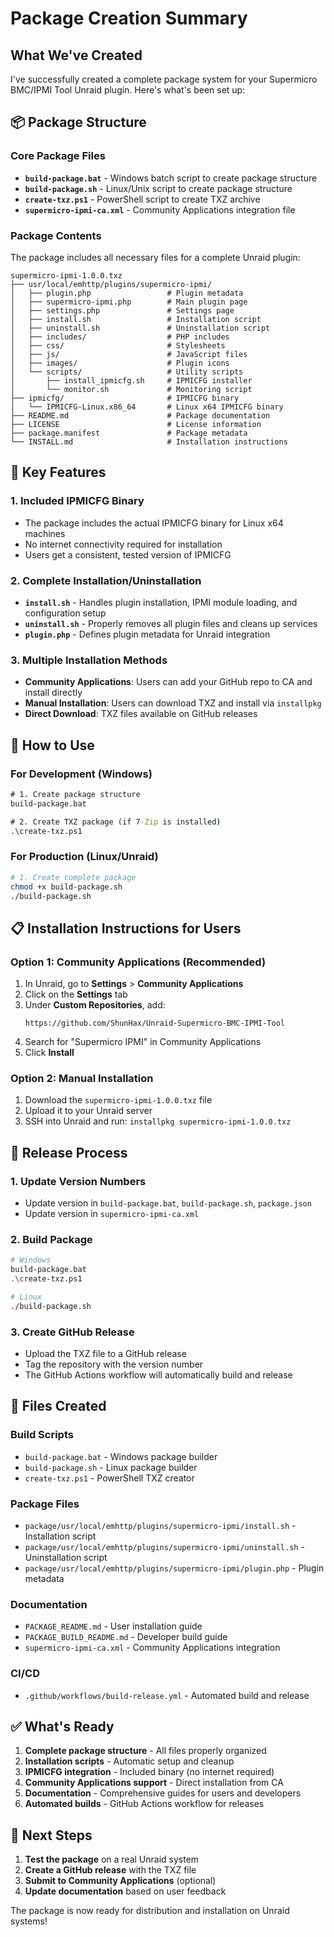 # Package Creation Summary

## What We've Created

I've successfully created a complete package system for your Supermicro BMC/IPMI Tool Unraid plugin. Here's what's been set up:

## 📦 Package Structure

### Core Package Files
- **`build-package.bat`** - Windows batch script to create package structure
- **`build-package.sh`** - Linux/Unix script to create package structure  
- **`create-txz.ps1`** - PowerShell script to create TXZ archive
- **`supermicro-ipmi-ca.xml`** - Community Applications integration file

### Package Contents
The package includes all necessary files for a complete Unraid plugin:

```
supermicro-ipmi-1.0.0.txz
├── usr/local/emhttp/plugins/supermicro-ipmi/
│   ├── plugin.php                 # Plugin metadata
│   ├── supermicro-ipmi.php        # Main plugin page
│   ├── settings.php               # Settings page
│   ├── install.sh                 # Installation script
│   ├── uninstall.sh               # Uninstallation script
│   ├── includes/                  # PHP includes
│   ├── css/                       # Stylesheets
│   ├── js/                        # JavaScript files
│   ├── images/                    # Plugin icons
│   └── scripts/                   # Utility scripts
│       ├── install_ipmicfg.sh     # IPMICFG installer
│       └── monitor.sh             # Monitoring script
├── ipmicfg/                       # IPMICFG binary
│   └── IPMICFG-Linux.x86_64       # Linux x64 IPMICFG binary
├── README.md                      # Package documentation
├── LICENSE                        # License information
├── package.manifest               # Package metadata
└── INSTALL.md                     # Installation instructions
```

## 🔧 Key Features

### 1. Included IPMICFG Binary
- The package includes the actual IPMICFG binary for Linux x64 machines
- No internet connectivity required for installation
- Users get a consistent, tested version of IPMICFG

### 2. Complete Installation/Uninstallation
- **`install.sh`** - Handles plugin installation, IPMI module loading, and configuration setup
- **`uninstall.sh`** - Properly removes all plugin files and cleans up services
- **`plugin.php`** - Defines plugin metadata for Unraid integration

### 3. Multiple Installation Methods
- **Community Applications**: Users can add your GitHub repo to CA and install directly
- **Manual Installation**: Users can download TXZ and install via `installpkg`
- **Direct Download**: TXZ files available on GitHub releases

## 🚀 How to Use

### For Development (Windows)
```cmd
# 1. Create package structure
build-package.bat

# 2. Create TXZ package (if 7-Zip is installed)
.\create-txz.ps1
```

### For Production (Linux/Unraid)
```bash
# 1. Create complete package
chmod +x build-package.sh
./build-package.sh
```

## 📋 Installation Instructions for Users

### Option 1: Community Applications (Recommended)
1. In Unraid, go to **Settings** > **Community Applications**
2. Click on the **Settings** tab
3. Under **Custom Repositories**, add:
   ```
   https://github.com/ShunHax/Unraid-Supermicro-BMC-IPMI-Tool
   ```
4. Search for "Supermicro IPMI" in Community Applications
5. Click **Install**

### Option 2: Manual Installation
1. Download the `supermicro-ipmi-1.0.0.txz` file
2. Upload it to your Unraid server
3. SSH into Unraid and run: `installpkg supermicro-ipmi-1.0.0.txz`

## 🔄 Release Process

### 1. Update Version Numbers
- Update version in `build-package.bat`, `build-package.sh`, `package.json`
- Update version in `supermicro-ipmi-ca.xml`

### 2. Build Package
```bash
# Windows
build-package.bat
.\create-txz.ps1

# Linux
./build-package.sh
```

### 3. Create GitHub Release
- Upload the TXZ file to a GitHub release
- Tag the repository with the version number
- The GitHub Actions workflow will automatically build and release

## 📁 Files Created

### Build Scripts
- `build-package.bat` - Windows package builder
- `build-package.sh` - Linux package builder  
- `create-txz.ps1` - PowerShell TXZ creator

### Package Files
- `package/usr/local/emhttp/plugins/supermicro-ipmi/install.sh` - Installation script
- `package/usr/local/emhttp/plugins/supermicro-ipmi/uninstall.sh` - Uninstallation script
- `package/usr/local/emhttp/plugins/supermicro-ipmi/plugin.php` - Plugin metadata

### Documentation
- `PACKAGE_README.md` - User installation guide
- `PACKAGE_BUILD_README.md` - Developer build guide
- `supermicro-ipmi-ca.xml` - Community Applications integration

### CI/CD
- `.github/workflows/build-release.yml` - Automated build and release

## ✅ What's Ready

1. **Complete package structure** - All files properly organized
2. **Installation scripts** - Automatic setup and cleanup
3. **IPMICFG integration** - Included binary (no internet required)
4. **Community Applications support** - Direct installation from CA
5. **Documentation** - Comprehensive guides for users and developers
6. **Automated builds** - GitHub Actions workflow for releases

## 🎯 Next Steps

1. **Test the package** on a real Unraid system
2. **Create a GitHub release** with the TXZ file
3. **Submit to Community Applications** (optional)
4. **Update documentation** based on user feedback

The package is now ready for distribution and installation on Unraid systems! 
